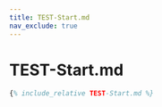 ```yaml
---
title: TEST-Start.md
nav_exclude: true
---
```


# TEST-Start.md

```latex
{% include_relative TEST-Start.md %}
```
